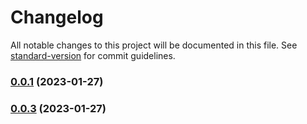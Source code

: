 # Changelog

All notable changes to this project will be documented in this file. See [standard-version](https://github.com/conventional-changelog/standard-version) for commit guidelines.

### [0.0.1](https://github.com/mokkapps/changelog-generator-demo/compare/v0.0.3...v0.0.1) (2023-01-27)

### [0.0.3](https://github.com/mokkapps/changelog-generator-demo/compare/v0.0.2...v0.0.3) (2023-01-27)
